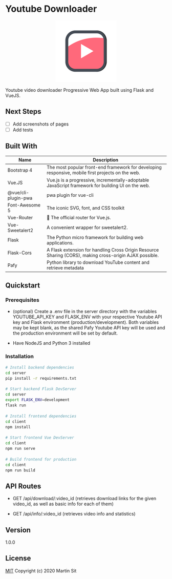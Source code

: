 # Youtube Downloader

<p align="center">
    <img src="./docs/logo.png" alt="Project Logo"></img>
</p>

Youtube video downloader Progressive Web App built using Flask and VueJS.

## Next Steps

- [ ] Add screenshots of pages
- [ ] Add tests

## Built With

Name | Description
------------ | -------------
Bootstrap 4 | The most popular front-end framework for developing responsive, mobile first projects on the web.
Vue.JS | Vue.js is a progressive, incrementally-adoptable JavaScript framework for building UI on the web.
@vue/cli-plugin-pwa | pwa plugin for vue-cli
Font-Awesome 5 | The iconic SVG, font, and CSS toolkit
Vue-Router | 🚦 The official router for Vue.js.
Vue-Sweetalert2 | A convenient wrapper for sweetalert2.
Flask | The Python micro framework for building web applications.
Flask-Cors | A Flask extension for handling Cross Origin Resource Sharing (CORS), making cross-origin AJAX possible.
Pafy | Python library to download YouTube content and retrieve metadata

## Quickstart

### Prerequisites

- (optional) Create a .env file in the server directory with the variables YOUTUBE_API_KEY and FLASK_ENV with your respective Youtube API key and Flask environment (production/development). Both variables may be kept blank, as the shared Pafy Youtube API key will be used and the production environment will be set by default.

- Have NodeJS and Python 3 installed

### Installation

```bash
# Install backend dependencies
cd server
pip install -r requirements.txt

# Start backend Flask DevServer
cd server
export FLASK_ENV=development
flask run

# Install frontend dependencies
cd client
npm install

# Start frontend Vue DevServer
cd client
npm run serve

# Build frontend for production
cd client
npm run build

```

## API Routes

* GET /api/download/:video_id (retrieves download links for the given video_id, as well as basic info for each of them)

* GET /api/info/:video_id (retrieves video info and statistics)

## Version

1.0.0

## License

[MIT](http://opensource.org/licenses/MIT)
Copyright (c) 2020 Martin Sit
